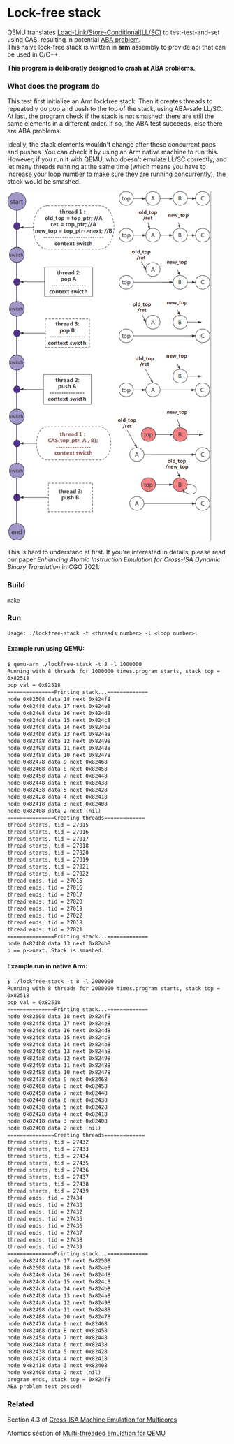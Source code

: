 # Lock-free stack 

QEMU translates <a href = https://en.wikipedia.org/wiki/Load-link/store-conditional>Load-Link/Store-Conditional(LL/SC)</a> to test-test-and-set using CAS, resulting in potential <a href = https://en.wikipedia.org/wiki/ABA_problem>ABA problem</a>.  
This naive lock-free stack is written in **arm** assembly to provide api that can be used in C/C++.

**This program is deliberatly designed to crash at ABA problems.**


### What does the program do

This test first initialize an Arm lockfree stack. 
Then it creates threads to repeatedly do pop and push to the top of the stack, using ABA-safe LL/SC.
At last, the program check if the stack is not smashed: there are still the same elements in a different order.
If so, the ABA test succeeds, else there are ABA problems.

Ideally, the stack elements wouldn't change after these concurrent pops and pushes.
You can check it by using an Arm native machine to run this.
However, if you run it with QEMU, who doesn't emulate LL/SC correctly, and let many threads running at the same time
(which means you have to increase your loop number to make sure they are running concurrently), the stack would be smashed.

![ABA-flow](./images/abaflow.png)

This is hard to understand at first.
If you're interested in details, please read our paper *Enhancing Atomic Instruction Emulation for Cross-ISA Dynamic Binary Translation* in CGO 2021.


### Build

```
make
```
### Run

```
Usage: ./lockfree-stack -t <threads number> -l <loop number>.
```

#### Example run using QEMU: 
```
$ qemu-arm ./lockfree-stack -t 8 -l 1000000
Running with 8 threads for 1000000 times.program starts, stack top = 0x82518
pop val = 0x82518
===============Printing stack...=============
node 0x82508 data 18 next 0x824f8
node 0x824f8 data 17 next 0x824e8
node 0x824e8 data 16 next 0x824d8
node 0x824d8 data 15 next 0x824c8
node 0x824c8 data 14 next 0x824b8
node 0x824b8 data 13 next 0x824a8
node 0x824a8 data 12 next 0x82498
node 0x82498 data 11 next 0x82488
node 0x82488 data 10 next 0x82478
node 0x82478 data 9 next 0x82468
node 0x82468 data 8 next 0x82458
node 0x82458 data 7 next 0x82448
node 0x82448 data 6 next 0x82438
node 0x82438 data 5 next 0x82428
node 0x82428 data 4 next 0x82418
node 0x82418 data 3 next 0x82408
node 0x82408 data 2 next (nil)
===============Creating threads=============
thread starts, tid = 27015
thread starts, tid = 27016
thread starts, tid = 27017
thread starts, tid = 27018
thread starts, tid = 27020
thread starts, tid = 27019
thread starts, tid = 27021
thread starts, tid = 27022
thread ends, tid = 27015
thread ends, tid = 27016
thread ends, tid = 27017
thread ends, tid = 27020
thread ends, tid = 27019
thread ends, tid = 27022
thread ends, tid = 27018
thread ends, tid = 27021
===============Printing stack...=============
node 0x824b8 data 13 next 0x824b8
p == p->next. Stack is smashed.
```

#### Example run in native Arm:
```
$ ./lockfree-stack -t 8 -l 2000000  
Running with 8 threads for 2000000 times.program starts, stack top = 0x82518
pop val = 0x82518
===============Printing stack...=============
node 0x82508 data 18 next 0x824f8
node 0x824f8 data 17 next 0x824e8
node 0x824e8 data 16 next 0x824d8
node 0x824d8 data 15 next 0x824c8
node 0x824c8 data 14 next 0x824b8
node 0x824b8 data 13 next 0x824a8
node 0x824a8 data 12 next 0x82498
node 0x82498 data 11 next 0x82488
node 0x82488 data 10 next 0x82478
node 0x82478 data 9 next 0x82468
node 0x82468 data 8 next 0x82458
node 0x82458 data 7 next 0x82448
node 0x82448 data 6 next 0x82438
node 0x82438 data 5 next 0x82428
node 0x82428 data 4 next 0x82418
node 0x82418 data 3 next 0x82408
node 0x82408 data 2 next (nil)
===============Creating threads=============
thread starts, tid = 27432
thread starts, tid = 27433
thread starts, tid = 27434
thread starts, tid = 27435
thread starts, tid = 27436
thread starts, tid = 27437
thread starts, tid = 27438
thread starts, tid = 27439
thread ends, tid = 27434
thread ends, tid = 27433
thread ends, tid = 27432
thread ends, tid = 27435
thread ends, tid = 27436
thread ends, tid = 27437
thread ends, tid = 27438
thread ends, tid = 27439
===============Printing stack...=============
node 0x824f8 data 17 next 0x82508
node 0x82508 data 18 next 0x824e8
node 0x824e8 data 16 next 0x824d8
node 0x824d8 data 15 next 0x824c8
node 0x824c8 data 14 next 0x824b8
node 0x824b8 data 13 next 0x824a8
node 0x824a8 data 12 next 0x82498
node 0x82498 data 11 next 0x82488
node 0x82488 data 10 next 0x82478
node 0x82478 data 9 next 0x82468
node 0x82468 data 8 next 0x82458
node 0x82458 data 7 next 0x82448
node 0x82448 data 6 next 0x82438
node 0x82438 data 5 next 0x82428
node 0x82428 data 4 next 0x82418
node 0x82418 data 3 next 0x82408
node 0x82408 data 2 next (nil)
program ends, stack top = 0x824f8
ABA problem test passed!

```


### Related

Section 4.3 of <a href = http://www.cs.columbia.edu/~luca/research/cota_CGO17.pdf>Cross-ISA Machine Emulation for Multicores</a>

Atomics section of <a href = https://lwn.net/Articles/697265/>Multi-threaded emulation for QEMU</a>
